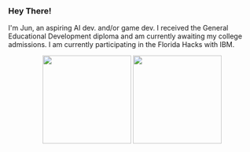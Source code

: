 ### Hey There!

I'm Jun, an aspiring AI dev. and/or game dev. I received the General Educational Development diploma and am currently awaiting my college admissions.
I am currently participating in the Florida Hacks with IBM.


<p align=center>
    <img height=180 align="center" src="https://github-readme-stats.vercel.app/api?username=JunChung11&show_icons=true&theme=midnight-purple">
    <img height=180 align="center" src="https://github-readme-stats.vercel.app/api/top-langs/?username=JunChung11&layout=compact&theme=midnight-purple">
</p>
